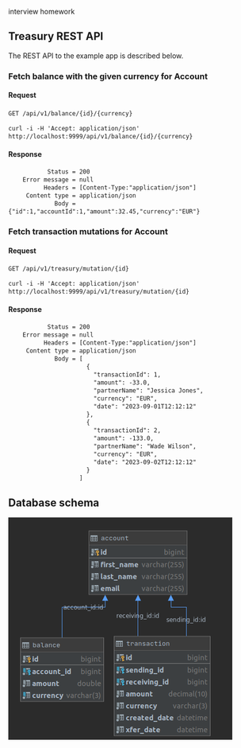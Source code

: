 interview homework

## Treasury REST API

The REST API to the example app is described below.

### Fetch balance with the given currency for Account

#### Request

`GET /api/v1/balance/{id}/{currency}`

    curl -i -H 'Accept: application/json' http://localhost:9999/api/v1/balance/{id}/{currency}

#### Response
    
               Status = 200
        Error message = null
              Headers = [Content-Type:"application/json"]
         Content type = application/json
                 Body = {"id":1,"accountId":1,"amount":32.45,"currency":"EUR"}

### Fetch transaction mutations for Account

#### Request

`GET /api/v1/treasury/mutation/{id}`

    curl -i -H 'Accept: application/json' http://localhost:9999/api/v1/treasury/mutation/{id}

#### Response
    
               Status = 200
        Error message = null
              Headers = [Content-Type:"application/json"]
         Content type = application/json
                 Body = [
                          {
                            "transactionId": 1,
                            "amount": -33.0,
                            "partnerName": "Jessica Jones",
                            "currency": "EUR",
                            "date": "2023-09-01T12:12:12"
                          },
                          {
                            "transactionId": 2,
                            "amount": -133.0,
                            "partnerName": "Wade Wilson",
                            "currency": "EUR",
                            "date": "2023-09-02T12:12:12"
                          }
                        ]





## Database schema

![Alt text](DB.png?raw=true)
